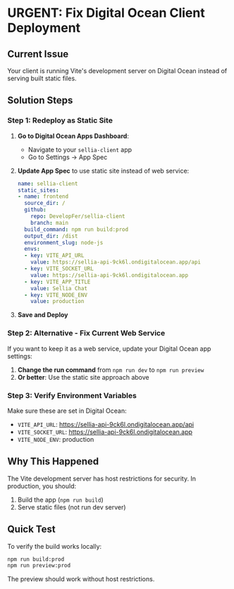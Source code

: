 # URGENT: Fix Digital Ocean Client Deployment

## Current Issue
Your client is running Vite's development server on Digital Ocean instead of serving built static files.

## Solution Steps

### Step 1: Redeploy as Static Site

1. **Go to Digital Ocean Apps Dashboard**:
   - Navigate to your `sellia-client` app
   - Go to Settings → App Spec

2. **Update App Spec** to use static site instead of web service:
   ```yaml
   name: sellia-client
   static_sites:
   - name: frontend
     source_dir: /
     github:
       repo: DevelopFer/sellia-client
       branch: main
     build_command: npm run build:prod
     output_dir: /dist
     environment_slug: node-js
     envs:
     - key: VITE_API_URL
       value: https://sellia-api-9ck6l.ondigitalocean.app/api
     - key: VITE_SOCKET_URL
       value: https://sellia-api-9ck6l.ondigitalocean.app
     - key: VITE_APP_TITLE
       value: Sellia Chat
     - key: VITE_NODE_ENV
       value: production
   ```

3. **Save and Deploy**

### Step 2: Alternative - Fix Current Web Service

If you want to keep it as a web service, update your Digital Ocean app settings:

1. **Change the run command** from `npm run dev` to `npm run preview`
2. **Or better**: Use the static site approach above

### Step 3: Verify Environment Variables

Make sure these are set in Digital Ocean:
- `VITE_API_URL`: https://sellia-api-9ck6l.ondigitalocean.app/api
- `VITE_SOCKET_URL`: https://sellia-api-9ck6l.ondigitalocean.app
- `VITE_NODE_ENV`: production

## Why This Happened

The Vite development server has host restrictions for security. In production, you should:
1. Build the app (`npm run build`)
2. Serve static files (not run dev server)

## Quick Test

To verify the build works locally:
```bash
npm run build:prod
npm run preview:prod
```

The preview should work without host restrictions.